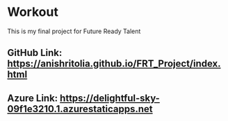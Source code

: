 # Workout
This is my final project for Future Ready Talent
## GitHub Link: https://anishritolia.github.io/FRT_Project/index.html
## Azure Link: https://delightful-sky-09f1e3210.1.azurestaticapps.net
